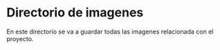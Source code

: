 # Directorio de imagenes

En este directorio se va a guardar todas las imagenes relacionada con el proyecto.